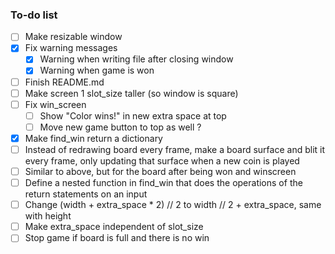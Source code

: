 ### To-do list
- [ ] Make resizable window
- [x] Fix warning messages
  - [x] Warning when writing file after closing window
  - [x] Warning when game is won
- [ ] Finish README.md
- [ ] Make screen 1 slot_size taller (so window is square)
- [ ] Fix win_screen
  - [ ] Show "Color wins!" in new extra space at top
  - [ ] Move new game button to top as well ?
- [x] Make find_win return a dictionary
- [ ] Instead of redrawing board every frame, make a board surface and blit it every frame, only updating that surface when a new coin is played
- [ ] Similar to above, but for the board after being won and winscreen
- [ ] Define a nested function in find_win that does the operations of the return statements on an input
- [ ] Change (width + extra_space * 2) // 2 to width // 2 + extra_space, same with height
- [ ] Make extra_space independent of slot_size
- [ ] Stop game if board is full and there is no win
